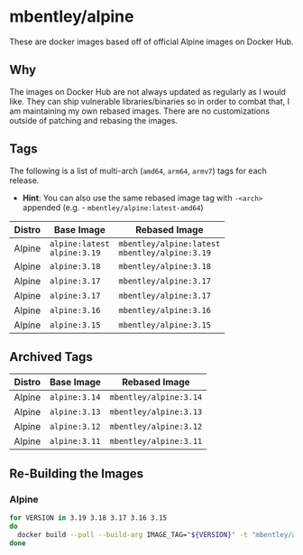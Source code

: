 # mbentley/alpine

These are docker images based off of official Alpine images on Docker Hub.

## Why

The images on Docker Hub are not always updated as regularly as I would like.  They can ship vulnerable libraries/binaries so in order to combat that, I am maintaining my own rebased images.  There are no customizations outside of patching and rebasing the images.

## Tags

The following is a list of multi-arch (`amd64`, `arm64`, `armv7`) tags for each release.

* __Hint__: You can also use the same rebased image tag with `-<arch>` appended (e.g. - `mbentley/alpine:latest-amd64`)

| Distro | Base Image | Rebased Image |
| ------ | ---------- | ------------- |
| Alpine | `alpine:latest`<br>`alpine:3.19` | `mbentley/alpine:latest`<br>`mbentley/alpine:3.19` |
| Alpine | `alpine:3.18` | `mbentley/alpine:3.18` |
| Alpine | `alpine:3.17` | `mbentley/alpine:3.17` |
| Alpine | `alpine:3.17` | `mbentley/alpine:3.17` |
| Alpine | `alpine:3.16` | `mbentley/alpine:3.16` |
| Alpine | `alpine:3.15` | `mbentley/alpine:3.15` |

## Archived Tags

| Distro | Base Image | Rebased Image |
| ------ | ---------- | ------------- |
| Alpine | `alpine:3.14` | `mbentley/alpine:3.14` |
| Alpine | `alpine:3.13` | `mbentley/alpine:3.13` |
| Alpine | `alpine:3.12` | `mbentley/alpine:3.12` |
| Alpine | `alpine:3.11` | `mbentley/alpine:3.11` |

## Re-Building the Images

### Alpine

``` bash
for VERSION in 3.19 3.18 3.17 3.16 3.15
do
  docker build --pull --build-arg IMAGE_TAG="${VERSION}" -t "mbentley/alpine:${VERSION}" -f Dockerfile.alpine .
done
```
